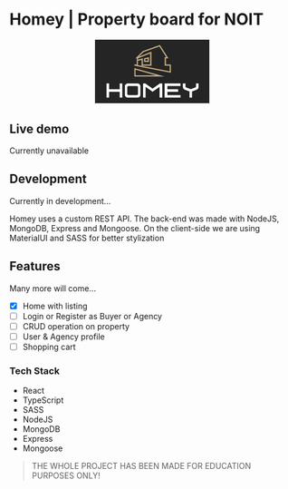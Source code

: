 # Homey | Property board for NOIT

<p align="center">
  <img src="public/assets/images/logo_not_transperant.png" width="40%">
</p>

## Live demo

Currently unavailable

## Development

Currently in development...

Homey uses a custom REST API. The back-end was made with NodeJS, MongoDB, Express and Mongoose.
On the client-side we are using MaterialUI and SASS for better stylization

## Features

Many more will come...

- [x] Home with listing
- [ ] Login or Register as Buyer or Agency
- [ ] CRUD operation on property
- [ ] User & Agency profile
- [ ] Shopping cart

### Tech Stack

- React
- TypeScript
- SASS
- NodeJS
- MongoDB
- Express
- Mongoose

> THE WHOLE PROJECT HAS BEEN MADE FOR EDUCATION PURPOSES ONLY!
